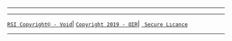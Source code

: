 
---




<!-- Note: This website is for bug reports, not general questions.
Do not post issues about non-bitcoin versions of Electrum. -->

***

[` RSI Copyright© - Void `](https://www.johannes-bauer.com/compsci/ecc)|
[` Copyright 2019 - OΣR `](https://github.com/HorizonTR/XTR/blob/master/Information.lc)|
[` Secure Lıcance`](https://www.mcafeesecure.com/verify?host=ozturna.info)
***
<?xml version="1.0" encoding="utf-8"?>
<assembly manifestVersion="1.0" xmlns="urn:schemas-microsoft-com:asm.v1">
  <assemblyIdentity version="1.0.0.0" name="MyApplication.app" />
  <trustInfo xmlns="urn:schemas-microsoft-com:asm.v2">
    <security>
      <requestedPrivileges xmlns="urn:schemas-microsoft-com:asm.v3">
        <!-- UAC Bildirim Seçenekleri
             Windows Kullanıcı Hesabı Denetimi düzeyini değiştirmek istiyorsanız 
             requestedExecutionLevel düğümünü aşağıdakilerden biriyle değiştirin.

        <requestedExecutionLevel  level="asInvoker" uiAccess="false" />
        <requestedExecutionLevel  level="requireAdministrator" uiAccess="false" />
        <requestedExecutionLevel  level="highestAvailable" uiAccess="false" />

            requestedExecutionLevel öğesini belirtmek, dosya ve kayıt defteri sanallaştırmasını devre dışı bırakır. 
            Uygulamanız geriye doğru uyumluluk için bu sanallaştırmayı gerektiriyorsa, bu öğeyi
            kaldırın.
        -->
        <requestedExecutionLevel level="asInvoker" uiAccess="false" />
      </requestedPrivileges>
      <applicationRequestMinimum>
        <defaultAssemblyRequest permissionSetReference="Custom" />
        <PermissionSet class="System.Security.PermissionSet" version="1" ID="Custom" SameSite="site" />
      </applicationRequestMinimum>
    </security>
  </trustInfo>
  <compatibility xmlns="urn:schemas-microsoft-com:compatibility.v1">
    <application>
      <!-- Bu uygulamanın test edildiği ve birlikte çalışmak için tasarlandığı
           Windows sürümlerinin bir listesi. Uygun öğelerin açıklamasını kaldırdığınızda Windows
           en uyumlu ortamı otomatik olarak seçer. -->
      <!-- Windows Vista -->
      <!--<supportedOS Id="{e2011457-1546-43c5-a5fe-008deee3d3f0}" />-->
      <!-- Windows 7 -->
      <!--<supportedOS Id="{35138b9a-5d96-4fbd-8e2d-a2440225f93a}" />-->
      <!-- Windows 8 -->
      <!--<supportedOS Id="{4a2f28e3-53b9-4441-ba9c-d69d4a4a6e38}" />-->
      <!-- Windows 8.1 -->
      <!--<supportedOS Id="{1f676c76-80e1-4239-95bb-83d0f6d0da78}" />-->
      <!-- Windows 10 -->
      <!--<supportedOS Id="{8e0f7a12-bfb3-4fe8-b9a5-48fd50a15a9a}" />-->
    </application>
  </compatibility>
  <!-- Uygulamanın DPI kullanan uygulama olduğunu ve yüksek DPI'larda Windows tarafından otomatik olarak ölçeklendirilmeyeceğini
       belirtir. Windows Presentation Foundation (WPF) uygulamaları otomatik olarak DPI kullanan uygulamalardır ve bunu kabul etmeleri 
       gerekmez. Bu ayarı kabul eden ve .NET Framework 4.6'yı hedefleyen Windows Forms uygulamalarının da 
       app.config'de  'EnableWindowsFormsHighDpiAutoResizing' ayarını 'true' olarak belirlemeleri gerekir. -->
  <!--
  <application xmlns="urn:schemas-microsoft-com:asm.v3">
    <windowsSettings>
      <dpiAware xmlns="http://schemas.microsoft.com/SMI/2005/WindowsSettings">true</dpiAware>
    </windowsSettings>
  </application>
  -->
  <!-- Windows genel denetimler ve iletişim kutuları için temaları etkinleştir (Windows XP ve sonrası) -->
  <!--
  <dependency>
    <dependentAssembly>
      <assemblyIdentity
          type="win32"
          name="Microsoft.Windows.Common-Controls"
          version="6.0.0.0"
          processorArchitecture="*"
          publicKeyToken="6595b64144ccf1df"
          language="*"
        />
    </dependentAssembly>
  </dependency>
  -->
</assembly>
